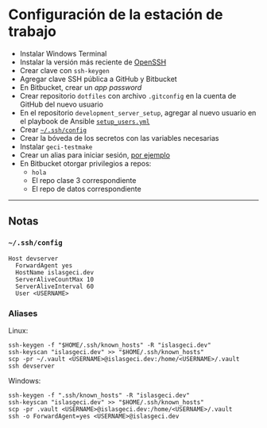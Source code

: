 # Configuración de la estación de trabajo

- Instalar Windows Terminal
- Instalar la versión más reciente de [OpenSSH](https://github.com/PowerShell/Win32-OpenSSH/releases)
- Crear clave con `ssh-keygen`
- Agregar clave SSH pública a GitHub y Bitbucket
- En Bitbucket, crear un _app password_
- Crear repositorio `dotfiles` con archivo `.gitconfig` en la cuenta de GitHub del nuevo usuario
- En el repositorio `development_server_setup`, agregar al nuevo usuario en el playbook de Ansible [`setup_users.yml`](https://github.com/IslasGECI/development_server_setup/blob/develop/ansible/setup_users.yml)
- Crear [`~/.ssh/config`](#sshconfig)
- Crear la bóveda de los secretos con las variables necesarias
- Instalar `geci-testmake`
- Crear un alias para iniciar sesión, [por ejemplo](#aliases)
- En Bitbucket otorgar privilegios a repos:
    - `hola`
    - El repo clase 3 correspondiente
    - El repo de datos correspondiente


---

## Notas
### `~/.ssh/config`
```
Host devserver
  ForwardAgent yes
  HostName islasgeci.dev
  ServerAliveCountMax 10
  ServerAliveInterval 60
  User <USERNAME>
```

### Aliases
     
Linux:
```
ssh-keygen -f "$HOME/.ssh/known_hosts" -R "islasgeci.dev"
ssh-keyscan "islasgeci.dev" >> "$HOME/.ssh/known_hosts"
scp -pr ~/.vault <USERNAME>@islasgeci.dev:/home/<USERNAME>/.vault
ssh devserver
```

Windows:
```
ssh-keygen -f ".ssh/known_hosts" -R "islasgeci.dev"
ssh-keyscan "islasgeci.dev" >> "$HOME/.ssh/known_hosts"
scp -pr .vault <USERNAME>@islasgeci.dev:/home/<USERNAME>/.vault
ssh -o ForwardAgent=yes <USERNAME>@islasgeci.dev
```
